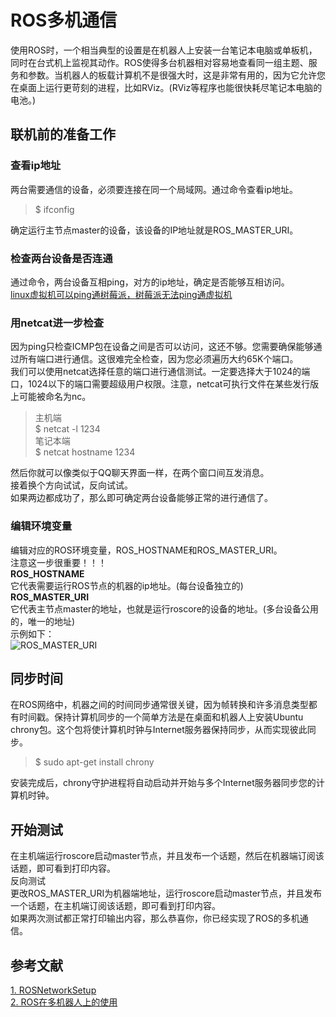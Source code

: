 # ROS多机通信

使用ROS时，一个相当典型的设置是在机器人上安装一台笔记本电脑或单板机，同时在台式机上监视其动作。ROS使得多台机器相对容易地查看同一组主题、服务和参数。当机器人的板载计算机不是很强大时，这是非常有用的，因为它允许您在桌面上运行更苛刻的进程，比如RViz。(RViz等程序也能很快耗尽笔记本电脑的电池。)  

## 联机前的准备工作  
### 查看ip地址  
两台需要通信的设备，必须要连接在同一个局域网。通过命令查看ip地址。
>$ ifconfig  

确定运行主节点master的设备，该设备的IP地址就是ROS_MASTER_URI。  
### 检查两台设备是否连通  
通过命令，两台设备互相ping，对方的ip地址，确定是否能够互相访问。  
[linux虚拟机可以ping通树莓派，树莓派无法ping通虚拟机](https://github.com/GaoYubo/Learning-Linux/blob/master/Notes/linux%E8%99%9A%E6%8B%9F%E6%9C%BA%E5%8F%AF%E4%BB%A5ping%E9%80%9A%E6%A0%91%E8%8E%93%E6%B4%BE%EF%BC%8C%E6%A0%91%E8%8E%93%E6%B4%BE%E6%97%A0%E6%B3%95ping%E9%80%9A%E8%99%9A%E6%8B%9F%E6%9C%BA.md)
### 用netcat进一步检查  
因为ping只检查ICMP包在设备之间是否可以访问，这还不够。您需要确保能够通过所有端口进行通信。这很难完全检查，因为您必须遍历大约65K个端口。  
我们可以使用netcat选择任意的端口进行通信测试。一定要选择大于1024的端口，1024以下的端口需要超级用户权限。注意，netcat可执行文件在某些发行版上可能被命名为nc。
>主机端  
 $ netcat -l 1234  
 笔记本端  
 $ netcat hostname 1234  

 然后你就可以像类似于QQ聊天界面一样，在两个窗口间互发消息。  
 接着换个方向试试，反向试试。  
 如果两边都成功了，那么即可确定两台设备能够正常的进行通信了。

### 编辑环境变量  
编辑对应的ROS环境变量，ROS_HOSTNAME和ROS_MASTER_URI。  
注意这一步很重要！！！  
**ROS_HOSTNAME**  
它代表需要运行ROS节点的机器的ip地址。(每台设备独立的)  
**ROS_MASTER_URI**  
它代表主节点master的地址，也就是运行roscore的设备的地址。(多台设备公用的，唯一的地址)  
示例如下：  
![ROS_MASTER_URI](https://github.com/GaoYubo/Learning-ROS/tree/master/pictures/ros_master_url.png)


## 同步时间  
在ROS网络中，机器之间的时间同步通常很关键，因为帧转换和许多消息类型都有时间戳。保持计算机同步的一个简单方法是在桌面和机器人上安装Ubuntu chrony包。这个包将使计算机时钟与Internet服务器保持同步，从而实现彼此同步。  

> $ sudo apt-get install chrony  

安装完成后，chrony守护进程将自动启动并开始与多个Internet服务器同步您的计算机时钟。

## 开始测试  
在主机端运行roscore启动master节点，并且发布一个话题，然后在机器端订阅该话题，即可看到打印内容。  
反向测试  
更改ROS_MASTER_URI为机器端地址，运行roscore启动master节点，并且发布一个话题，在主机端订阅该话题，即可看到打印内容。  
如果两次测试都正常打印输出内容，那么恭喜你，你已经实现了ROS的多机通信。

## 参考文献  

[1. ROSNetworkSetup](http://wiki.ros.org/ROS/NetworkSetup)  
[2. ROS在多机器人上的使用](http://wiki.ros.org/cn/ROS/Tutorials/MultipleMachines)


